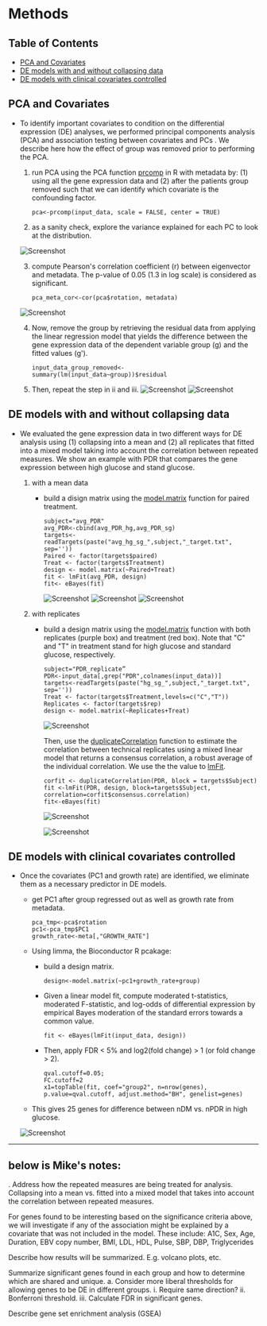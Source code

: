 # Methods

## Table of Contents

- [PCA and Covariates](#pca-and-covariates)
- [DE models with and without collapsing data](#de-models-with-and-without-collapsing-data)
- [DE models with clinical covariates controlled](#de-models-with-clinical-covariates-controlled)

## PCA and Covariates

- To identify important covariates to condition on the differential expression (DE) analyses, we performed principal components analysis (PCA) and association testing between covariates and PCs .
We describe here how the effect of group was removed prior to performing the PCA.

   1. run PCA using the PCA function [prcomp](https://stat.ethz.ch/R-manual/R-devel/library/stats/html/prcomp.html) in R with metadata by: (1) using all the gene expression data and (2) after the patients group removed such that we can identify which covariate is the confounding factor.

      `pca<-prcomp(input_data, scale = FALSE, center = TRUE)`

   2. as a sanity check, explore the variance explained for each PC to look at the distribution.

   ![Screenshot](figure/figure1.png "an example of variance explained for the high glucose data")

   3. compute Pearson's correlation coefficient (r) between eigenvector and metadata. The p-value of 0.05 (1.3 in log scale) is considered as significant.

      `pca_meta_cor<-cor(pca$rotation, metadata)`

    ![Screenshot](figure/figure2.png)

   4. Now, remove the group by retrieving the residual data from applying the linear regression model that yields the difference between the gene expression data of the dependent variable group (g) and the fitted values (g').

      `input_data_group_removed<-summary(lm(input_data~group))$residual`

   5. Then, repeat the step in ii and iii.
   ![Screenshot](figure/figure3.png)
   ![Screenshot](figure/figure4.png)

## DE models with and without collapsing data

- We evaluated the gene expression data in two different ways for DE analysis using (1) collapsing into a mean and (2) all replicates that fitted into a mixed model taking into account the correlation between repeated measures. We show an example with PDR that compares the gene expression between high glucose and stand glucose.

   1. with a mean data
      - build a disign matrix using the [model.matrix](https://www.rdocumentation.org/packages/stats/versions/3.4.3/topics/model.matrix) function for paired treatment.
         ```
         subject="avg_PDR"
         avg_PDR<-cbind(avg_PDR_hg,avg_PDR_sg)
         targets<-readTargets(paste("avg_hg_sg_",subject,"_target.txt", sep=''))
         Paired <- factor(targets$paired)
         Treat <- factor(targets$Treatment)
         design <- model.matrix(~Paired+Treat)
         fit <- lmFit(avg_PDR, design)
         fit<- eBayes(fit)
         ```
         ![Screenshot](figure/Figure9.png "design matrix")
         ![Screenshot](figure/figure10.png "overall p-value distribution")
         ![Screenshot](figure/figure11.png "volcano plot")

   2. with replicates
      - build a design matrix using the [model.matrix](https://www.rdocumentation.org/packages/stats/versions/3.4.3/topics/model.matrix) function with both replicates (purple box) and treatment (red box).
      Note that "C" and "T" in treatment stand for high glucose and standard glucose, respectively.

         ```
         subject="PDR_replicate”
         PDR<-input_data[,grep("PDR",colnames(input_data))]
         targets<-readTargets(paste("hg_sg_",subject,"_target.txt", sep=''))
         Treat <- factor(targets$Treatment,levels=c("C","T"))
         Replicates <- factor(targets$rep)
         design <- model.matrix(~Replicates+Treat)
         ```
        ![Screenshot](figure/figure6.png "design matrix")

        Then, use the [duplicateCorrelation](http://web.mit.edu/~r/current/arch/i386_linux26/lib/R/library/limma/html/dupcor.html) function to estimate the correlation between technical replicates using a mixed linear model that returns a consensus correlation, a robust average of the individual correlation. We use the the value to [lmFit](http://web.mit.edu/~r/current/arch/i386_linux26/lib/R/library/limma/html/lmFit.html).

         ```
         corfit <- duplicateCorrelation(PDR, block = targets$Subject)
         fit <-lmFit(PDR, design, block=targets$Subject, correlation=corfit$consensus.correlation)
         fit<-eBayes(fit)
         ```

         ![Screenshot](figure/figure7.png "overall p- and q-value distribution")


         ![Screenshot](figure/figure8.png "Volcano plot for DE genes")



## DE models with clinical covariates controlled

- Once the covariates (PC1 and growth rate) are identified, we eliminate them as a necessary predictor in DE models.
   - get PC1 after group regressed out as well as growth rate from metadata.

      ```
      pca_tmp<-pca$rotation
      pc1<-pca_tmp$PC1
      growth_rate<-meta[,"GROWTH_RATE"]
      ```

   - Using limma, the Bioconductor R pcakage:
      - build a design matrix.

         `design<-model.matrix(~pc1+growth_rate+group)`

      - Given a linear model fit, compute moderated t-statistics, moderated F-statistic, and log-odds of differential expression by empirical Bayes moderation of the standard errors towards a common value.


         `fit <- eBayes(lmFit(input_data, design))`

      - Then, apply FDR < 5% and log2(fold change) > 1 (or fold change > 2).

         ```
         qval.cutoff=0.05;
         FC.cutoff=2
         x1=topTable(fit, coef="group2", n=nrow(genes), p.value=qval.cutoff, adjust.method="BH", genelist=genes)
         ```

   - This gives 25 genes for difference between nDM vs. nPDR in high glucose.

   ![Screenshot](figure/figure5.png)



---
below is Mike's notes:
---

. Address how the repeated measures are being
treated for analysis. Collapsing into a mean vs. fitted into a mixed model that takes into account
the correlation between repeated measures.

For genes found to be interesting based on the significance criteria above, we will investigate
if any of the association might be explained by a covariate that was not included in the model.
These include: A1C, Sex, Age, Duration, EBV copy number, BMI, LDL, HDL, Pulse, SBP, DBP, Triglycerides

Describe how results will be summarized. E.g. volcano plots, etc.

Summarize significant genes found in each group and how to determine which are shared and unique.
a.    Consider more liberal thresholds for allowing genes to be DE in different groups.
 i.         Require same direction?
ii.         Bonferroni threshold.
iii.         Calculate FDR in significant genes.

Describe gene set enrichment analysis (GSEA)
